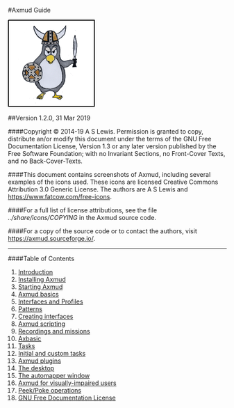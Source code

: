 #Axmud Guide

![Axmud logo](img/index/axmud_logo.png)

##Version 1.2.0, 31 Mar 2019

####Copyright © 2014-19 A S Lewis. Permission is granted to copy, distribute an/or modify this document under the terms of the GNU Free Documentation License, Version 1.3 or any later version published by the Free Software Foundation; with no Invariant Sections, no Front-Cover Texts, and no Back-Cover-Texts.

####This document contains screenshots of Axmud, including several examples of the icons used. These icons are licensed Creative Commons Attribution 3.0 Generic License. The authors are A S Lewis and <https://www.fatcow.com/free-icons>.

####For a full list of license attributions, see the file <i>../share/icons/COPYING</i> in the Axmud source code.

####For a copy of the source code or to contact the authors, visit <https://axmud.sourceforge.io/>.

---

####Table of Contents

1. [Introduction](ch01.html)
2. [Installing Axmud](ch02.html)
3. [Starting Axmud](ch03.html)
4. [Axmud basics](ch04.html)
5. [Interfaces and Profiles](ch05.html)
6. [Patterns](ch06.html)
7. [Creating interfaces](ch07.html)
8. [Axmud scripting](ch08.html)
9. [Recordings and missions](ch09.html)
10. [Axbasic](ch10.html)
11. [Tasks](ch11.html)
12. [Initial and custom tasks](ch12.html)
13. [Axmud plugins](ch13.html)
14. [The desktop](ch14.html)
15. [The automapper window](ch15.html)
16. [Axmud for visually-impaired users](ch16.html)
17. [Peek/Poke operations](ch17.html)
18. [GNU Free Documentation License](ch18.html)
